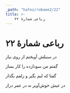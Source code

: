 ```yaml
---
_path: "hafez/robaee2/22"
title: >-
    رباعی شمارهٔ ۲۲
---
```

# رباعی شمارهٔ ۲۲

<div class="b" id="bn1"><div class="m1"><p>در سنبلش آویختم از روی نیاز</p></div>
<div class="m2"><p>گفتم من سودازده را کار بساز</p></div></div>
<div class="b" id="bn2"><div class="m1"><p>گفتا که لبم بگیر و زلفم بگذار</p></div>
<div class="m2"><p>در عیش خوش‌آویز نه در عمر دراز</p></div></div>
